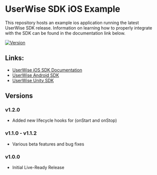 # UserWise SDK iOS Example

This repository hosts an example ios application running the latest UserWise SDK release. Information on learning how to properly integrate with the SDK can be found in the documentation link below.

[![Version](https://img.shields.io/cocoapods/v/UserWise.svg?style=flat)](https://cocoapods.org/pods/UserWise) 

## Links:
- [UserWise iOS SDK Documentation](https://docs.userwise.io/#ios-sdk)
- [UserWise Android SDK](https://github.com/UserWise/userwise_android_example)
- [UserWise Unity SDK](https://github.com/UserWise/userwise_unity_example)

## Versions

### v1.2.0
- Added new lifecycle hooks for (onStart and onStop)

### v1.1.0 - v1.1.2
- Various beta features and bug fixes

### v1.0.0
- Initial Live-Ready Release
